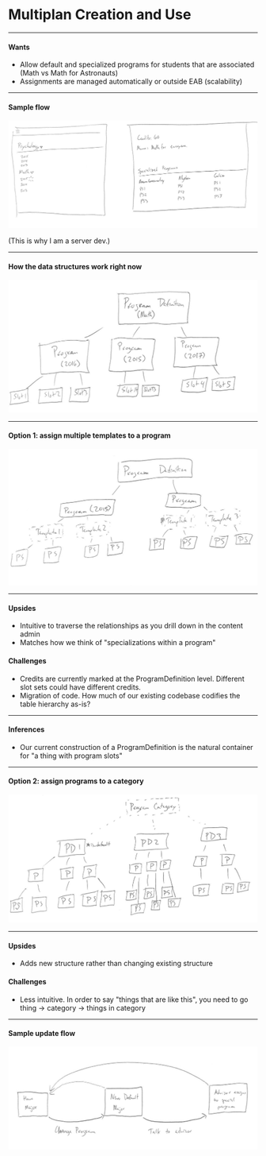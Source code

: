 # Multiplan Creation and Use

---

#### Wants

* Allow default and specialized programs for students that are associated (Math vs Math for Astronauts)
* Assignments are managed automatically or outside EAB (scalability)

---

#### Sample flow

![Foo](img/mockup.jpg)

(This is why I am a server dev.)

---

#### How the data structures work right now

![Foo](img/current.jpg)

---

#### Option 1: assign multiple templates to a program

![Foo](img/templating.jpg)

---

#### Upsides

* Intuitive to traverse the relationships as you drill down in the content admin
* Matches how we think of "specializations within a program"

#### Challenges

* Credits are currently marked at the ProgramDefinition level.  Different slot sets could have different credits.
* Migration of code.  How much of our existing codebase codifies the table hierarchy as-is?

---

#### Inferences

* Our current construction of a ProgramDefinition is the natural container for "a thing with program slots"


---

#### Option 2: assign programs to a category

![Foo](img/categorization.jpg)

---

#### Upsides

* Adds new structure rather than changing existing structure

#### Challenges

* Less intuitive.  In order to say "things that are like this", you need to go thing -> category -> things in category

---

#### Sample update flow

![Foo](img/state_diagram.jpg)




